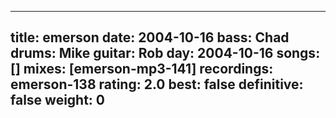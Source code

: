 
---
title: emerson
date: 2004-10-16
bass:	Chad
drums:	Mike
guitar:	Rob
day: 2004-10-16
songs: []
mixes: [emerson-mp3-141]
recordings: emerson-138
rating: 2.0
best: false
definitive: false
weight: 0
---
